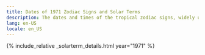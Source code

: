 ```yaml
---
title: Dates of 1971 Zodiac Signs and Solar Terms
description: The dates and times of the tropical zodiac signs, widely used in western astrology, and solar terms of year 1971
lang: en-US
locale: en_US
---
```

{% include_relative _solarterm_details.html year="1971" %}
